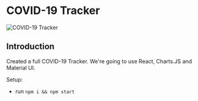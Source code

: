 # COVID-19 Tracker
![COVID-19 Tracker](https://i.ibb.co/X87BqVY/Screenshot-2020-04-13-at-10-14-58.png)

## Introduction
 
Created a full COVID-19 Tracker. We're going to use React, Charts.JS and Material UI.

Setup:
- run ```npm i && npm start```
